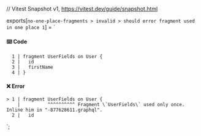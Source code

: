 // Vitest Snapshot v1, https://vitest.dev/guide/snapshot.html

exports[`no-one-place-fragments > invalid > should error fragment used in one place 1`] = `
#### ⌨️ Code

      1 | fragment UserFields on User {
      2 |   id
      3 |   firstName
      4 | }

#### ❌ Error

    > 1 | fragment UserFields on User {
        |          ^^^^^^^^^^ Fragment \`UserFields\` used only once. Inline him in "-877628611.graphql".
      2 |   id
`;
